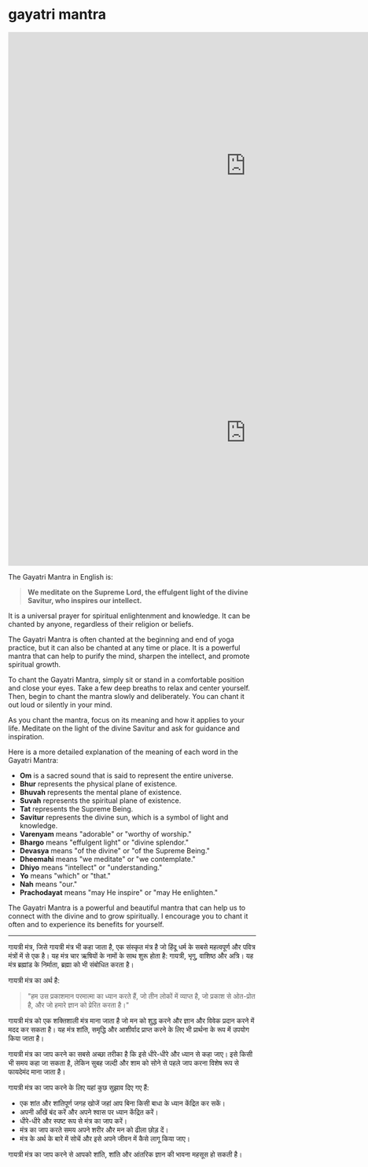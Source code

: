 # gayatri mantra

<iframe width="966" height="543" src="https://www.youtube.com/embed/29-A4Yaz07c" title="Gayatri Mantra Japam | 32 times | As per Krishna Yajur Veda | Sri K. Suresh" frameborder="0" allow="accelerometer; autoplay; clipboard-write; encrypted-media; gyroscope; picture-in-picture; web-share" allowfullscreen></iframe>

<iframe width="966" height="543" src="https://www.youtube.com/embed/mxLv8KnBfjg" title="Complete, In-Depth Meaning of Gayatri Mantra - Correct Pronunciation &amp; Spiritual Significance" frameborder="0" allow="accelerometer; autoplay; clipboard-write; encrypted-media; gyroscope; picture-in-picture; web-share" allowfullscreen></iframe>

The Gayatri Mantra in English is:

> **We meditate on the Supreme Lord, the effulgent light of the divine Savitur, who inspires our intellect.**

It is a universal prayer for spiritual enlightenment and knowledge. It can be chanted by anyone, regardless of their religion or beliefs.

The Gayatri Mantra is often chanted at the beginning and end of yoga practice, but it can also be chanted at any time or place. It is a powerful mantra that can help to purify the mind, sharpen the intellect, and promote spiritual growth.

To chant the Gayatri Mantra, simply sit or stand in a comfortable position and close your eyes. Take a few deep breaths to relax and center yourself. Then, begin to chant the mantra slowly and deliberately. You can chant it out loud or silently in your mind.

As you chant the mantra, focus on its meaning and how it applies to your life. Meditate on the light of the divine Savitur and ask for guidance and inspiration.

Here is a more detailed explanation of the meaning of each word in the Gayatri Mantra:

* **Om** is a sacred sound that is said to represent the entire universe.
* **Bhur** represents the physical plane of existence.
* **Bhuvah** represents the mental plane of existence.
* **Suvah** represents the spiritual plane of existence.
* **Tat** represents the Supreme Being.
* **Savitur** represents the divine sun, which is a symbol of light and knowledge.
* **Varenyam** means "adorable" or "worthy of worship."
* **Bhargo** means "effulgent light" or "divine splendor."
* **Devasya** means "of the divine" or "of the Supreme Being."
* **Dheemahi** means "we meditate" or "we contemplate."
* **Dhiyo** means "intellect" or "understanding."
* **Yo** means "which" or "that."
* **Nah** means "our."
* **Prachodayat** means "may He inspire" or "may He enlighten."

The Gayatri Mantra is a powerful and beautiful mantra that can help us to connect with the divine and to grow spiritually. I encourage you to chant it often and to experience its benefits for yourself.

----

गायत्री मंत्र, जिसे गायत्री मंत्र भी कहा जाता है, एक संस्कृत मंत्र है जो हिंदू धर्म के सबसे महत्वपूर्ण और पवित्र मंत्रों में से एक है। यह मंत्र चार ऋषियों के नामों के साथ शुरू होता है: गायत्री, भृगु, वाशिष्ठ और अत्रि। यह मंत्र ब्रह्मांड के निर्माता, ब्रह्मा को भी संबोधित करता है।

गायत्री मंत्र का अर्थ है:

> "हम उस प्रकाशमान परमात्मा का ध्यान करते हैं, जो तीन लोकों में व्याप्त है, जो प्रकाश से ओत-प्रोत है, और जो हमारे ज्ञान को प्रेरित करता है।"

गायत्री मंत्र को एक शक्तिशाली मंत्र माना जाता है जो मन को शुद्ध करने और ज्ञान और विवेक प्रदान करने में मदद कर सकता है। यह मंत्र शांति, समृद्धि और आशीर्वाद प्राप्त करने के लिए भी प्रार्थना के रूप में उपयोग किया जाता है।

गायत्री मंत्र का जाप करने का सबसे अच्छा तरीका है कि इसे धीरे-धीरे और ध्यान से कहा जाए। इसे किसी भी समय कहा जा सकता है, लेकिन सुबह जल्दी और शाम को सोने से पहले जाप करना विशेष रूप से फायदेमंद माना जाता है।

गायत्री मंत्र का जाप करने के लिए यहां कुछ सुझाव दिए गए हैं:

* एक शांत और शांतिपूर्ण जगह खोजें जहां आप बिना किसी बाधा के ध्यान केंद्रित कर सकें।
* अपनी आँखें बंद करें और अपने श्वास पर ध्यान केंद्रित करें।
* धीरे-धीरे और स्पष्ट रूप से मंत्र का जाप करें।
* मंत्र का जाप करते समय अपने शरीर और मन को ढीला छोड़ दें।
* मंत्र के अर्थ के बारे में सोचें और इसे अपने जीवन में कैसे लागू किया जाए।

गायत्री मंत्र का जाप करने से आपको शांति, शांति और आंतरिक ज्ञान की भावना महसूस हो सकती है।

